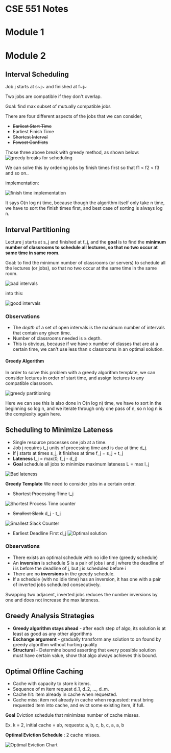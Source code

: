 # CSE 551 Notes
# Module 1


# Module 2
## Interval Scheduling
Job j starts at s~j~ and finished at f~j~

Two jobs are compatible if they don't overlap.

Goal: find max subset of mutually compatible jobs

There are four different aspects of the jobs that we can consider, 
* ~~Earliest Start Time~~
* Earliest Finish Time
* ~~Shortest Interval~~
* ~~Fewest Conflicts~~

Those three above break with greedy method, as shown below:
![greedy breaks for scheduling](./images/IS_greedy_breaks.png "Greedy Breaks for Interval Scheduling")

We can solve this by ordering jobs by finish times first so that f1 $\lt$ f2 $\lt$ f3 and so on..

implementation:

![finish time implementation](./images/finish_impl.png "Greedy Implementation: Finish Times")

It says O(n log n) time, because though the algorithm itself only take n time, we have to sort the finish times first, and best case of sorting is always log n.

## Interval Partitioning

Lecture j starts at s_j and finished at f_j, and the **goal** is to find the **minimum number of classrooms to schedule all lectures, so that no two occur at same time in same room.**



Goal: to find the minimum number of classrooms (or servers) to schedule all the lectures (or jobs), so that no two occur at the same time in the same room.

![bad intervals](./images/badints.png)

into this:

![good intervals](./images/goodints.png)

### Observations
- The *depth* of a set of open intervals is the maximum number of intervals that contain any given time.
- Number of classrooms needed is $\ge$ depth.
- This is obvious, because if we have x number of classes that are at a certain time, we can't use less than x classrooms in an optimal solution.

#### Greedy Algorithm
In order to solve this problem with a greedy algorithm template, we can consider lectures in order of start time, and assign lectures to any compatible classroom.

![greedy partitioning](./images/part_greedy.png)

Here we can see this is also done in O(n log n) time, we have to sort in the beginning so log n, and we iterate through only one pass of n, so n log n is the complexity again here.

## Scheduling to Minimize Lateness

- Single resource processes one job at a time.
- Job j requires t_j units of processing time and is due at  time d_j.
- If j starts at times s_j, it finishes at time f_j = s_j + t_j
- **Lateness** l_j = max(0, f_j - d_j)
- **Goal** schedule all jobs to minimize maximum lateness L = max l_j

![Bad lateness](./images/mlfirst.png)

**Greedy Template** We need to consider jobs in a certain order. 

- ~~Shortest Processing Time~~ t_j

![Shortest Process Time counter](./images/spt.png)
- ~~Smallest Slack~~ d_j - t_j

![Smallest Slack Counter](./images/smallslack.png)


- Earliest Deadline First d_j
![Optimal solution](./images/mlopt.png)

### Observations

- There exists an optimal schedule with no idle time (greedy schedule)
- An **inversion** is schedule S is a pair of jobs i and j where the deadline of i is before the deadline of j,  but j is scheduled before i
- There are no **inversions** in the greedy schedule.
- If a schedule (with no idle time) has an inversion, it has one with a pair of inverted jobs scheduled consecutively.

Swapping two adjacent, inverted jobs reduces the number inversions by one and does not increase the max lateness.

## Greedy Analysis Strategies

- **Greedy algorithm stays ahead** - after each step of algo, its solution is at least as good as any other algorithms
- **Exchange argument** - gradually transform any solution to on found by greedy algorithm without hurting quality
- **Structural** - Determine bound asserting that every possible solution must have certain value, show that algo always achieves this bound.

## Optimal Offline Caching

- Cache with capacity to store k items.
- Sequence of m item request d_1, d_2, ..., d_m.
- Cache hit: item already in cache when requested.
- Cache miss: item not already in cache when requested: must bring requested item into cache, and evict some existing item, if full.

**Goal** Eviction schedule that minimizes number of cache misses.

Ex. k = 2, initial cache = ab, requests: a, b, c, b, c, a, a, b

**Optimal Eviction Schedule** : 2 cache misses.

![Optimal Eviction Chart](./images/evictionchart.png)


